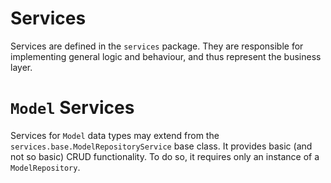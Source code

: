 # Services

Services are defined in the `services` package.  They are responsible for implementing general logic and behaviour, and thus represent the business layer. 

# `Model` Services

Services for `Model` data types may extend from the `services.base.ModelRepositoryService` base class. It provides basic (and not so basic) CRUD functionality. To do so, it requires only an instance of a `ModelRepository`.